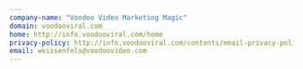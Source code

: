 ```yaml
---
company-name: "Voodoo Video Marketing Magic"
domain: voodooviral.com
home: http://info.voodooviral.com/home
privacy-policy: http://info.voodooviral.com/contents/email-privacy-policy
email: weissenfels@voodoovideo.com
---
```




